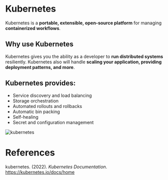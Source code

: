 # Kubernetes

Kubernetes is a **portable, extensible, open-source platform** for managing **containerized workflows**. 

## Why use Kubernetes
Kubernetes gives you the ability as a developer to **run distributed systems** resiliently. Kubernetes also will handle **scaling your application, providing deployment patterns, and more**. 

## Kubernetes provides: 
- Service discovery and load balancing
- Storage orchestration
- Automated rollouts and rollbacks 
- Automatic bin packing 
- Self-healing 
- Secret and configuration management 


![kubernetes](https://user-images.githubusercontent.com/109105989/200992206-6441e429-1cdb-4323-bca1-566a65253170.png)




  
# References 
kubernetes. (2022). *Kubernetes Documentation*. <https://kubernetes.io/docs/home>
